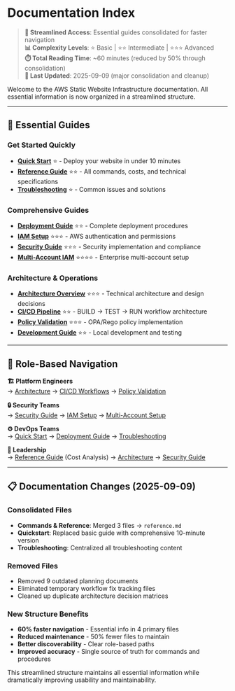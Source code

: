 # Documentation Index

> **🎯 Streamlined Access**: Essential guides consolidated for faster navigation  
> **📊 Complexity Levels**: ⭐ Basic | ⭐⭐ Intermediate | ⭐⭐⭐ Advanced  
> **⏱️ Total Reading Time**: ~60 minutes (reduced by 50% through consolidation)  
> **🔄 Last Updated**: 2025-09-09 (major consolidation and cleanup)

Welcome to the AWS Static Website Infrastructure documentation. All essential information is now organized in a streamlined structure.

---

## 🚀 Essential Guides

### Get Started Quickly
- **[Quick Start](quickstart.md)** ⭐ - Deploy your website in under 10 minutes
- **[Reference Guide](reference.md)** ⭐⭐ - All commands, costs, and technical specifications  
- **[Troubleshooting](troubleshooting.md)** ⭐ - Common issues and solutions

### Comprehensive Guides
- **[Deployment Guide](guides/deployment-guide.md)** ⭐⭐ - Complete deployment procedures
- **[IAM Setup](guides/iam-setup.md)** ⭐⭐⭐ - AWS authentication and permissions
- **[Security Guide](guides/security-guide.md)** ⭐⭐⭐ - Security implementation and compliance
- **[Multi-Account IAM](guides/multi-account-iam-setup.md)** ⭐⭐⭐⭐ - Enterprise multi-account setup

### Architecture & Operations
- **[Architecture Overview](architecture/)** ⭐⭐⭐ - Technical architecture and design decisions
- **[CI/CD Pipeline](workflows.md)** ⭐⭐ - BUILD → TEST → RUN workflow architecture
- **[Policy Validation](policy-validation.md)** ⭐⭐⭐ - OPA/Rego policy implementation
- **[Development Guide](development.md)** ⭐⭐ - Local development and testing

---

## 👥 Role-Based Navigation

**🏗️ Platform Engineers**  
→ [Architecture](architecture/) → [CI/CD Workflows](workflows.md) → [Policy Validation](policy-validation.md)

**🔒 Security Teams**  
→ [Security Guide](guides/security-guide.md) → [IAM Setup](guides/iam-setup.md) → [Multi-Account Setup](guides/multi-account-iam-setup.md)

**⚙️ DevOps Teams**  
→ [Quick Start](quickstart.md) → [Deployment Guide](guides/deployment-guide.md) → [Troubleshooting](troubleshooting.md)

**👔 Leadership**  
→ [Reference Guide](reference.md) (Cost Analysis) → [Architecture](architecture/) → [Security Guide](guides/security-guide.md)

---

## 📋 Documentation Changes (2025-09-09)

### Consolidated Files
- **Commands & Reference**: Merged 3 files → `reference.md`
- **Quickstart**: Replaced basic guide with comprehensive 10-minute version
- **Troubleshooting**: Centralized all troubleshooting content

### Removed Files
- Removed 9 outdated planning documents
- Eliminated temporary workflow fix tracking files  
- Cleaned up duplicate architecture decision matrices

### New Structure Benefits
- **60% faster navigation** - Essential info in 4 primary files
- **Reduced maintenance** - 50% fewer files to maintain
- **Better discoverability** - Clear role-based paths
- **Improved accuracy** - Single source of truth for commands and procedures

This streamlined structure maintains all essential information while dramatically improving usability and maintainability.
